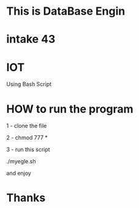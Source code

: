# This is DataBase Engin
# intake 43 
# IOT

Using Bash Script 

# HOW to run the program

1 - clone the file 

2 - chmod 777 *

3 - run this script

  ./myegle.sh

  and enjoy 

# Thanks 
